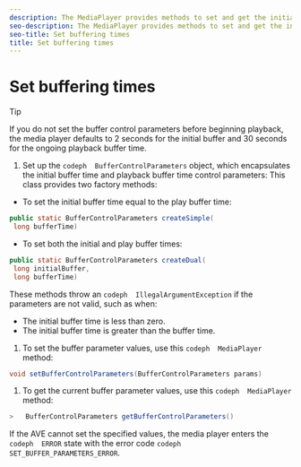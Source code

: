 ```yaml
---
description: The MediaPlayer provides methods to set and get the initial buffering time and playback buffering time.
seo-description: The MediaPlayer provides methods to set and get the initial buffering time and playback buffering time.
seo-title: Set buffering times
title: Set buffering times
---
```


# Set buffering times

>[!TIP]
>
>If you do not set the buffer control parameters before beginning playback, the media player defaults to 2 seconds for the initial buffer and 30 seconds for the ongoing playback buffer time.
>1. Set up the `codeph  BufferControlParameters` object, which encapsulates the initial buffer time and playback buffer time control parameters:
>   This class provides two factory methods:
>* To set the initial buffer time equal to the play buffer time:
>  ```java
>  public static BufferControlParameters createSimple( 
>   long bufferTime)
>  ```
>  
>* To set both the initial and play buffer times:
>  ```java
>  public static BufferControlParameters createDual( 
>   long initialBuffer, 
>   long bufferTime)
>  ```
>  
>   
>   These methods throw an `codeph  IllegalArgumentException` if the parameters are not valid, such as when:
>* The initial buffer time is less than zero.
>* The initial buffer time is greater than the buffer time.
>   
>   
>   
>1. To set the buffer parameter values, use this `codeph  MediaPlayer` method:
>   ```java
>   void setBufferControlParameters(BufferControlParameters params)
>   ```
>   
>   
>1. To get the current buffer parameter values, use this `codeph  MediaPlayer` method:
>   ```java
>   >   BufferControlParameters getBufferControlParameters() 
>   
>   ```
>   If the AVE cannot set the specified values, the media player enters the `codeph  ERROR` state with the error code `codeph  SET_BUFFER_PARAMETERS_ERROR`.
>   
>   
>   
>   
